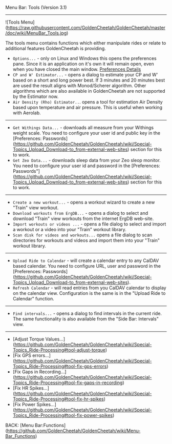 Menu Bar: Tools (Version 3.1)
***

![Tools Menu] (https://raw.githubusercontent.com/GoldenCheetah/GoldenCheetah/master/doc/wiki/MenuBar_Tools.jpg)

The tools menu contains functions which either manipulate rides or relate to additional features GoldenCheetah is providing.

* `Options...` - only on Linux and Windows this opens the preferences pane. Since it is an application on it's own it will remain open, even when you have closed the main window. [Preferences Details](https://github.com/GoldenCheetah/GoldenCheetah/wiki/Preferences_Overview)
* `CP and W' Estimator...` - opens a dialog to estimate your CP and W' based on a short and long power best. If 3 minutes and 20 minutes best are used the result aligns with Monod/Scherer algorithm. Other algorithms which are also available in GoldenCheetah are not supported by the Estimator now. 
* `Air Density (Rho) Estimator..`. opens a tool for estimation Air Density based upon temperature and air pressure. This is useful when working with Aerolab.

***

* `Get Withings Data...` - downloads all measure from your Withings weight scale. You need to configure your user id and public key in the [Preferences: Passwords]
(https://github.com/GoldenCheetah/GoldenCheetah/wiki/Special-Topics_Upload_Download-to_from-external-web-sites) section for this to work.
* `Get Zeo Data...` - downloads sleep data from your Zeo sleop monitor. You need to configure your user id and password in the [Preferences: Passwords"] (https://github.com/GoldenCheetah/GoldenCheetah/wiki/Special-Topics_Upload_Download-to_from-external-web-sites) section for this to work.


***
* `Create a new workout...` - opens a workout wizard to create a new "Train" view workout. 
* `Download workouts from ErgDB...` - opens a dialog to select and download "Train" view workouts from the internet ErgDB web-site.
* `Import workouts or videos ...` - opens a file dialog to select and import a workout or a video into your "Train" workout library.
* `Scan disk for videos and workouts...` opens a file dialog to scan directories for workouts and videos and import them into your "Train" workout library.

***

* `Upload Ride to Calendar` - will create a calendar entry to any CalDAV based calendar. You need to configure URL, user and password in the [Preferences: Passwords] (https://github.com/GoldenCheetah/GoldenCheetah/wiki/Special-Topics_Upload_Download-to_from-external-web-sites).
* `Refresh Calendar` - will read entries from you CalDAV calendar to display on the calendar view. Configuration is the same is in the "Upload Ride to Calendar" function.

***

* `Find intervals...` - opens a dialog to find intervals in the current ride. The same functionality is also available from the "Side Bar: Intervals" view. 

***

* [Adjust Torque Values...] (https://github.com/GoldenCheetah/GoldenCheetah/wiki/Special-Topics_Ride-Processing#tool-adjust-torque)
* [Fix GPS errors...] (https://github.com/GoldenCheetah/GoldenCheetah/wiki/Special-Topics_Ride-Processing#tool-fix-gps-errors)
* [Fix Gaps in Recording...] (https://github.com/GoldenCheetah/GoldenCheetah/wiki/Special-Topics_Ride-Processing#tool-fix-gaps-in-recording)
* [Fix HR Spikes...] (https://github.com/GoldenCheetah/GoldenCheetah/wiki/Special-Topics_Ride-Processing#tool-fix-hr-spikes)
* [Fix Power Spikes...] (https://github.com/GoldenCheetah/GoldenCheetah/wiki/Special-Topics_Ride-Processing#tool-fix-power-spikes)

BACK: [Menu Bar:Functions] (https://github.com/GoldenCheetah/GoldenCheetah/wiki/Menu-Bar_Functions)
